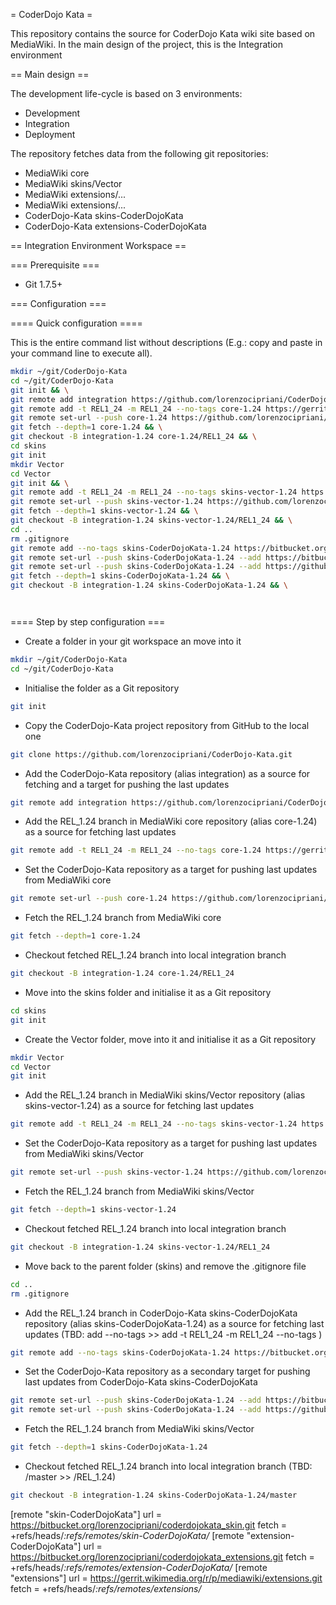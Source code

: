 = CoderDojo Kata =

This repository contains the source for CoderDojo Kata wiki site based on MediaWiki.
In the main design of the project, this is the Integration environment

== Main design ==

The development life-cycle is based on 3 environments:
*  Development
*  Integration
*  Deployment


The repository fetches data from the following git repositories:
*  MediaWiki core
*  MediaWiki skins/Vector
*  MediaWiki extensions/...
*  MediaWiki extensions/...
*  CoderDojo-Kata skins-CoderDojoKata
*  CoderDojo-Kata extensions-CoderDojoKata

== Integration Environment Workspace ==

=== Prerequisite ===

*  Git 1.7.5+

=== Configuration ===

==== Quick configuration ====

This is the entire command list without descriptions (E.g.: copy and paste in your command line to execute all).
```bash
mkdir ~/git/CoderDojo-Kata
cd ~/git/CoderDojo-Kata
git init && \
git remote add integration https://github.com/lorenzocipriani/CoderDojo-Kata.git && \
git remote add -t REL1_24 -m REL1_24 --no-tags core-1.24 https://gerrit.wikimedia.org/r/p/mediawiki/core.git && \
git remote set-url --push core-1.24 https://github.com/lorenzocipriani/CoderDojo-Kata.git && \
git fetch --depth=1 core-1.24 && \
git checkout -B integration-1.24 core-1.24/REL1_24 && \
cd skins
git init
mkdir Vector
cd Vector
git init && \
git remote add -t REL1_24 -m REL1_24 --no-tags skins-vector-1.24 https://gerrit.wikimedia.org/r/p/mediawiki/skins/Vector.git && \
git remote set-url --push skins-vector-1.24 https://github.com/lorenzocipriani/CoderDojo-Kata.git && \
git fetch --depth=1 skins-vector-1.24 && \
git checkout -B integration-1.24 skins-vector-1.24/REL1_24 && \
cd ..
rm .gitignore
git remote add --no-tags skins-CoderDojoKata-1.24 https://bitbucket.org/lorenzocipriani/coderdojokata_skin.git && \
git remote set-url --push skins-CoderDojoKata-1.24 --add https://bitbucket.org/lorenzocipriani/coderdojokata_skin.git && \
git remote set-url --push skins-CoderDojoKata-1.24 --add https://github.com/lorenzocipriani/CoderDojo-Kata.git && \
git fetch --depth=1 skins-CoderDojoKata-1.24 && \
git checkout -B integration-1.24 skins-CoderDojoKata-1.24 && \




```

==== Step by step configuration ===

*  Create a folder in your git workspace an move into it
```bash
mkdir ~/git/CoderDojo-Kata
cd ~/git/CoderDojo-Kata
```

*  Initialise the folder as a Git repository
```bash
git init
```

*  Copy the CoderDojo-Kata project repository from GitHub to the local one
```bash
git clone https://github.com/lorenzocipriani/CoderDojo-Kata.git
```

*  Add the CoderDojo-Kata repository (alias integration) as a source for fetching and a target for pushing the last updates
```bash
git remote add integration https://github.com/lorenzocipriani/CoderDojo-Kata.git
```

*  Add the REL_1.24 branch in MediaWiki core repository (alias core-1.24) as a source for fetching last updates
```bash
git remote add -t REL1_24 -m REL1_24 --no-tags core-1.24 https://gerrit.wikimedia.org/r/p/mediawiki/core.git
```

*  Set the CoderDojo-Kata repository as a target for pushing last updates from MediaWiki core
```bash
git remote set-url --push core-1.24 https://github.com/lorenzocipriani/CoderDojo-Kata.git
```

*  Fetch the REL_1.24 branch from MediaWiki core
```bash 
git fetch --depth=1 core-1.24
```

*  Checkout fetched REL_1.24 branch into local integration branch
```bash
git checkout -B integration-1.24 core-1.24/REL1_24 
```

*  Move into the skins folder and initialise it as a Git repository
```bash
cd skins
git init
```

*  Create the Vector folder, move into it and initialise it as a Git repository
```bash
mkdir Vector
cd Vector
git init
```

*  Add the REL_1.24 branch in MediaWiki skins/Vector repository (alias skins-vector-1.24) as a source for fetching last updates
```bash
git remote add -t REL1_24 -m REL1_24 --no-tags skins-vector-1.24 https://gerrit.wikimedia.org/r/p/mediawiki/skins/Vector.git
```

*  Set the CoderDojo-Kata repository as a target for pushing last updates from MediaWiki skins/Vector
```bash
git remote set-url --push skins-vector-1.24 https://github.com/lorenzocipriani/CoderDojo-Kata.git
```

*  Fetch the REL_1.24 branch from MediaWiki skins/Vector
```bash
git fetch --depth=1 skins-vector-1.24
```

*  Checkout fetched REL_1.24 branch into local integration branch
```bash
git checkout -B integration-1.24 skins-vector-1.24/REL1_24
```

*  Move back to the parent folder (skins) and remove the .gitignore file
```bash
cd ..
rm .gitignore
```

*  Add the REL_1.24 branch in CoderDojo-Kata skins-CoderDojoKata repository (alias skins-CoderDojoKata-1.24) as a source for fetching last updates 
(TBD: add --no-tags >> add -t REL1_24 -m REL1_24 --no-tags )
```bash
git remote add --no-tags skins-CoderDojoKata-1.24 https://bitbucket.org/lorenzocipriani/coderdojokata_skin.git
```

*  Set the CoderDojo-Kata repository as a secondary target for pushing last updates from CoderDojo-Kata skins-CoderDojoKata
```bash
git remote set-url --push skins-CoderDojoKata-1.24 --add https://bitbucket.org/lorenzocipriani/coderdojokata_skin.git
git remote set-url --push skins-CoderDojoKata-1.24 --add https://github.com/lorenzocipriani/CoderDojo-Kata.git
```

*  Fetch the REL_1.24 branch from MediaWiki skins/Vector
```bash
git fetch --depth=1 skins-CoderDojoKata-1.24
```

*  Checkout fetched REL_1.24 branch into local integration branch (TBD: /master >> /REL_1.24)
```bash
git checkout -B integration-1.24 skins-CoderDojoKata-1.24/master
```


[remote "skin-CoderDojoKata"]
   url = https://bitbucket.org/lorenzocipriani/coderdojokata_skin.git
   fetch = +refs/heads/*:refs/remotes/skin-CoderDojoKata/*
[remote "extension-CoderDojoKata"]
   url = https://bitbucket.org/lorenzocipriani/coderdojokata_extensions.git
   fetch = +refs/heads/*:refs/remotes/extension-CoderDojoKata/*
[remote "extensions"]
   url = https://gerrit.wikimedia.org/r/p/mediawiki/extensions.git
   fetch = +refs/heads/*:refs/remotes/extensions/*

